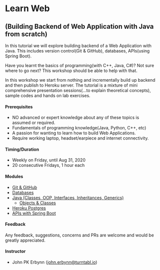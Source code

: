 # Learn Web 
## (Building Backend of Web Application with Java from scratch)
In this tutorial we will explore building backend of a Web Application with Java. This includes version control(Git & GitHub), databases, APIs(using Spring Boot).

Have you learnt the basics of programming(with C++, Java, C#)?  Not sure where to go next?  This workshop should be able to help with that.  

In this workshop we start from nothing and incrementally build up backend and then publish to Heroku server.
The tutorial is a mixture of mini comprehensive presentation sessions(...to explain theoretical concepts), sample codes and hands on lab exercises.

#### Prerequisites
- NO advanced or expert knowledge about any of these topics is assumed or required.
- Fundamentals of programming knowledge(Java, Python, C++, etc)
- A passion for wanting to learn how to build Web Applications.
- Require working laptop, headset/earpiece and internet connectivity.

#### Timing/Duration
- Weekly on Friday, until Aug 31, 2020
- 20 consecutive Fridays, 1 hour each

#### Modules
- [Git & GitHub](https://github.com/pkErbynn/learn-web/blob/master/presentations%20and%20labs/Module%201%20-%20Intro%20to%20Git%20and%20GitHub/git-and-github.md)
- [Databases](https://github.com/pkErbynn/learn-web/blob/master/presentations%20and%20labs/Module%202%20-%20Intro%20to%20Databases%20with%20Postgres/Databases%20with%20Postgres.md)
- [Java (Classes, OOP, Interfaces, Inheritances, Generics)](https://github.com/pkErbynn/learn-web/blob/master/presentations%20and%20labs/Module%203%20-%20Java%20%26%20OOP/java.md)
    - [Objects & Classes](https://github.com/pkErbynn/learn-web/blob/master/presentations%20and%20labs/Module%203%20-%20Java%20%26%20OOP/java.md#objects--classes)
- [Heroku Postgres]()
- [APIs with Spring Boot]()

#### Feedback
Any feedback, suggestions, concerns and PRs are welcome and would be greatly appreciated.

#### Instructor
- John PK Erbynn ([john.erbynn@turntabl.io](john.erbynn@turntabl.io))